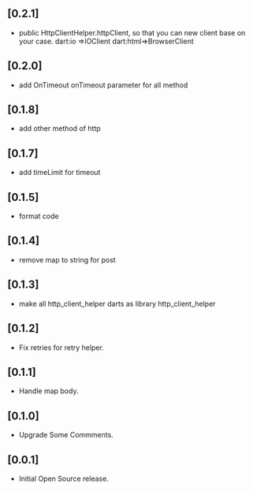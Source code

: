 ## [0.2.1]

* public HttpClientHelper.httpClient, so that you can new client base on your case.
  dart:io =>IOClient
  dart:html=>BrowserClient

## [0.2.0]

* add OnTimeout onTimeout parameter for all method

## [0.1.8]

* add other method of http

## [0.1.7]

* add timeLimit for timeout

## [0.1.5]

* format code

## [0.1.4]

* remove map to string for post

## [0.1.3]

* make all http_client_helper darts as library http_client_helper

## [0.1.2]

* Fix retries for retry helper.

## [0.1.1]

* Handle map body.

## [0.1.0]

* Upgrade Some Commments.

## [0.0.1]

* Initial Open Source release.